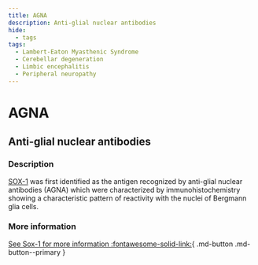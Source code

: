 ```yaml
---
title: AGNA
description: Anti-glial nuclear antibodies
hide:
  - tags
tags:
  - Lambert-Eaton Myasthenic Syndrome
  - Cerebellar degeneration
  - Limbic encephalitis
  - Peripheral neuropathy
---
```


# AGNA

## **Anti-glial nuclear antibodies**

### Description
[SOX-1](/antibodies/sox-1/) was first identified as the antigen recognized by anti-glial nuclear antibodies (AGNA) which were characterized by immunohistochemistry showing a characteristic pattern of reactivity with the nuclei of Bergmann glia cells. 

### More information

[See Sox-1 for more information :fontawesome-solid-link:](/antibodies/sox-1/){ .md-button .md-button--primary }


[^1]: Graus F, Vincent A, Pozo-Rosich P, et al. Anti-glial nuclear antibody: marker of lung cancer-related paraneoplastic neurological syndromes. J Neuroimmunol. 2005;165(1-2):166-171.
